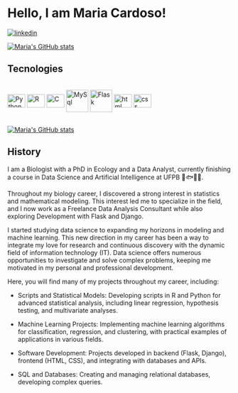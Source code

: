 # Hello, I am Maria Cardoso!

[![linkedin]( https://img.shields.io/badge/LinkedIn-0077B5?style=for-the-badge&logo=linkedin&logoColor=white)](https://www.linkedin.com/in/maria-marcolina-cardoso-045909156/)

[![Maria's GitHub stats](https://github-readme-stats.vercel.app/api?username=mariaeco&show_icons=true&theme=codeSTACKr)](https://github.com/mariaeco/mariaeco/)


## Tecnologies

<div style ="display: inline_block"><br/>
    <img align="center" height=30 width=40 alt="Python" src="https://cdn.jsdelivr.net/gh/devicons/devicon@latest/icons/python/python-original-wordmark.svg"/>
    <img align="center" height=30 width=40 alt="R" src="https://cdn.jsdelivr.net/gh/devicons/devicon@latest/icons/r/r-original.svg"/>
    <img align="center" height=30 width=40 alt="C" src="https://cdn.jsdelivr.net/gh/devicons/devicon@latest/icons/c/c-original.svg"/>
    <img align="center" height=50 width=50 alt="MySql" src="https://cdn.jsdelivr.net/gh/devicons/devicon@latest/icons/mysql/mysql-original-wordmark.svg"/>
    <img align="center" height=50 width=50 alt="Flask" src="https://img.icons8.com/?size=100&id=ewGOClUtmFX4&format=png&color=000000" />
    <img align="center" height=30 width=40 alt="html" src="https://cdn.jsdelivr.net/gh/devicons/devicon@latest/icons/html5/html5-original-wordmark.svg"/>
    <img align="center" height=30 width=40 alt="css" src="https://cdn.jsdelivr.net/gh/devicons/devicon@latest/icons/css3/css3-original-wordmark.svg"/>
</div>
</br>

[![Maria's GitHub stats](https://github-readme-stats.vercel.app/api/top-langs/?username=mariaeco&theme=blue-green&langs_count=7&hide=powershell,roff,cyton,xslt,cpp)](https://github.com/mariaeco/mariaeco/)

## History


I am a Biologist with a PhD in Ecology and a Data Analyst, currently finishing a course in Data Science and Artificial Intelligence at UFPB 🎲🐟🌵🦕.

Throughout my biology career, I discovered a strong interest in statistics and mathematical modeling. This interest led me to specialize in the field, and I now work as a Freelance Data Analysis Consultant while also exploring Development with Flask and Django.

I started studying data science to expanding my horizons in modeling and machine learning. This new direction in my career has been a way to integrate my love for research and continuous discovery with the dynamic field of information technology (IT). Data science offers numerous opportunities to investigate and solve complex problems, keeping me motivated in my personal and professional development.

Here, you will find many of my projects throughout my career, including:

- Scripts and Statistical Models: Developing scripts in R and Python for advanced statistical analysis, including linear regression, hypothesis testing, and multivariate analyses.

- Machine Learning Projects: Implementing machine learning algorithms for classification, regression, and clustering, with practical examples of applications in various fields.

- Software Development: Projects developed in backend (Flask, Django), frontend (HTML, CSS), and integrating with databases and APIs.

- SQL and Databases: Creating and managing relational databases, developing complex queries.

